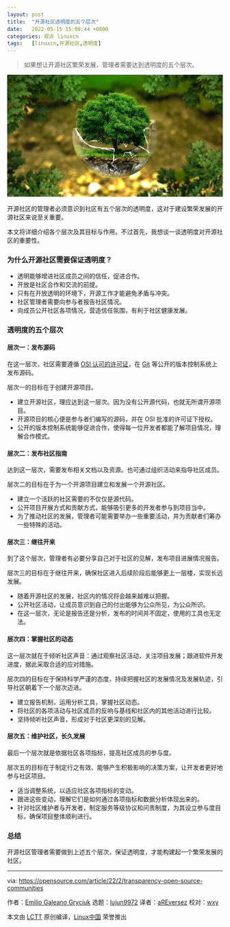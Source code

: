 ```yaml
---
layout: post
title:	"开源社区透明度的五个层次"
date:	2022-05-15 15:08:44 +0800 
categories:	观点 linuxcn 
tags:	[linuxcn,开源社区,透明度]
---
```




> 
> 如果想让开源社区繁荣发展，管理者需要达到透明度的五个层次。
> 
> 
> 


![](/Asserts/Images/album/202205/15/150842yrvm9v5qbbd7a355.jpg "Person in a field of dandelions")


开源社区的管理者必须意识到社区有五个层次的透明度，这对于建设繁荣发展的开源社区来说至关重要。


本文将详细介绍各个层次及其目标与作用。不过首先，我想谈一谈透明度对开源社区的重要性。


### 为什么开源社区需要保证透明度？


* 透明能够增进社区成员之间的信任，促进合作。
* 开放是社区合作和交流的前提。
* 只有在开放透明的环境下，开源工作才能避免矛盾与冲突。
* 社区管理者需要向参与者报告社区情况。
* 向成员公开社区各项情况，营造信任氛围，有利于社区健康发展。


### 透明度的五个层次


#### 层次一：发布源码


在这一层次，社区需要遵循 [OSI 认可的许可证](https://opensource.org/licenses)，在 [Git](https://opensource.com/tags/git) 等公开的版本控制系统上发布源码。


层次一的目标在于创建开源项目。


* 建立开源社区，理应达到这一层次。因为没有公开源代码，也就无所谓开源项目。
* 开源项目的核心便是参与者们编写的源码，并在 OSI 批准的许可证下授权。
* 公开的版本控制系统能够促进合作，使得每一位开发者都能了解项目情况，理解合作模式。


#### 层次二：发布社区指南


达到这一层次，需要发布相关文档以及资源。也可通过组织活动来指导社区成员。


层次二的目标在于为一个开源项目建立和发展一个开源社区。


* 建立一个活跃的社区需要的不仅仅是源代码。
* 公开项目开展方式和贡献方式，能够吸引更多的开发者参与到项目当中。
* 为了推动社区的发展，管理者可能需要举办一些重要活动，并为贡献者们筹办一些特殊的活动。


#### 层次三：继往开来


到了这个层次，管理者有必要分享自己对于社区的见解，发布项目进展情况报告。


层次三的目标在于继往开来，确保社区进入后续阶段后能够更上一层楼，实现长远发展。


* 随着开源社区的发展，社区内的情况将会越来越难以把握。
* 公开社区活动，让成员意识到自己的付出能够为公众所见，为公众所识。
* 在这一层次，无论是报告还是分析，发布的时间并不固定，使用的工具也无定法。


#### 层次四：掌握社区的动态


这一层次就在于倾听社区声音：通过观察社区活动，关注项目发展；跟进软件开发进度，据此采取合适的应对措施。


层次四的目标在于保持科学严谨的态度，持续把握社区的发展情况及发展轨迹，引导社区朝着下一个层次迈进。


* 建立报告机制，运用分析工具，掌握社区动态。
* 将社区的各项活动与社区成员的反响与基线和社区内的其他活动进行比较。
* 坚持倾听社区声音，形成对于社区更深刻的见解。


#### 层次五：维护社区，长久发展


最后一个层次就是依据社区各项指标，提高社区成员的参与度。


层次五的目标在于制定行之有效、能够产生积极影响的决策方案，让开发者更好地参与社区项目。


* 适当调整系统，以适应社区各项指标的变动。
* 跟进这些变动，理解它们是如何通过各项指标和数据分析体现出来的。
* 针对社区维护者与开发者，制定服务等级协议和问责制度，为其设立参与度目标，确保项目整体顺利进行。


### 总结


开源社区管理者需要做到上述五个层次，保证透明度，才能构建起一个繁荣发展的社区。




---


via: <https://opensource.com/article/22/2/transparency-open-source-communities>


作者：[Emilio Galeano Gryciuk](https://opensource.com/users/egaleano) 选题：[lujun9972](https://github.com/lujun9972) 译者：[aREversez](https://github.com/aREversez) 校对：[wxy](https://github.com/wxy)


本文由 [LCTT](https://github.com/LCTT/TranslateProject) 原创编译，[Linux中国](https://linux.cn/) 荣誉推出
